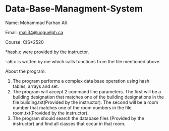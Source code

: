 # Data-Base-Managment-System

Name: Mohammad Farhan Ali

Email: mali34@uoguelph.ca

Course: CIS*2520

*hash.c were provided by the instructor.

-a6.c is written by me which calls functions from the file mentioned above.

About the program:

1) The program performs a complex data base operation using hash tables, arrays and set.
2) The program will accept 2 command line parameters. The first will be a building designation that matches one of the building designations in the file building.txt(Provided by the instructor). The second will be a
room number that matches one of the room numbers in the file room.txt(Provided by the instructor).
3) The program should search the database files (Provided by the instructor) and find all classes that occur in that room.

